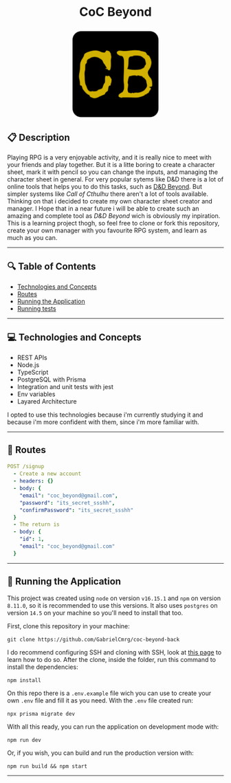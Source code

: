 # <p align = "center">CoC Beyond</p>

<p align="center">
   <img src="./logo.png" alt="logo" height="200"/>
</p>

## :clipboard: Description

Playing RPG is a very enjoyable activity, and it is really nice to meet with your friends and play together. But it is a litte boring to create a character sheet, mark it with pencil so you can change the inputs, and managing the character sheet in general. For very popular sytems like D&D there is a lot of online tools that helps you to do this tasks, such as [D&D Beyond](https://www.dndbeyond.com/). But simpler systems like _Call of Cthulhu_ there aren't a lot of tools available. Thinking on that i decided to create my own character sheet creator and manager. I Hope that in a near future i will be able to create such an amazing and complete tool as _D&D Beyond_ wich is obviously my inpiration. This is a learning project thogh, so feel free to clone or fork this repository, create your own manager with you favourite RPG system, and learn as much as you can.

---

## :mag: Table of Contents

- [Technologies and Concepts](#computer-technologies-and-concepts)
- [Routes](#rocket-routes)
- [Running the Application](#checkered_flag-running-the-application)
- [Running tests](#test_tube-running-tests)

---

## :computer: Technologies and Concepts

- REST APIs
- Node.js
- TypeScript
- PostgreSQL with Prisma
- Integration and unit tests with jest
- Env variables
- Layared Architecture

I opted to use this technologies because i'm currently studying it and because i'm more confident with them, since i'm more familiar with.

---

## :rocket: Routes

```yml
POST /signup
  - Create a new account
  - headers: {}
  - body: {
    "email": "coc_beyond@gmail.com",
    "password": "its_secret_ssshh",
    "confirmPassword": "its_secret_ssshh"
  }
  - The return is
  - body: {
    "id": 1,
    "email": "coc_beyond@gmail.com"
  }
```

---

## :checkered_flag: Running the Application

This project was created using `node` on version `v16.15.1` and `npm` on version `8.11.0`, so it is recommended to use this versions. It also uses `postgres` on version `14.5` on your machine so you'll need to install that too.

First, clone this repository in your machine:

```
git clone https://github.com/GabrielCmrg/coc-beyond-back
```

I do recommend configuring SSH and cloning with SSH, look at [this page](https://docs.github.com/pt/authentication/connecting-to-github-with-ssh/adding-a-new-ssh-key-to-your-github-account) to learn how to do so. After the clone, inside the folder, run this command to install the dependencies:

```
npm install
```

On this repo there is a `.env.example` file wich you can use to create your own `.env` file and fill it as you need. With the `.env` file created run:

```
npx prisma migrate dev
```

With all this ready, you can run the application on development mode with:

```
npm run dev
```

Or, if you wish, you can build and run the production version with:

```
npm run build && npm start
```

---

<!-- ## :test_tube: Running tests

For you to run the tests you will need to create a `.env.test` file with the same variables as your `.env` file, but with a `DATABASE_URL` pointing to your test database. Then, run the command:

```
npm run test
```

There is also a collection with the important requests, and you can run then all at once to see exactly what is needed on each route, and exactly what it responds. In order for them to work you will need to configure a environment on your thunder client. The variables needed are on `.env.example`, the `token` can be left blank.

:stop_sign: The tests that comes with the collection only works one. If you want to re-do the tests of the collection you will need to run:

```
npx prisma migrate reset
``` -->
